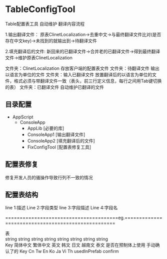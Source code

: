 # TableConfigTool
 Table配置表工具
自动维护 翻译内容流程

1.输出翻译文件： 
原表ClinetLocalization->去重中文->与最终翻译文件比对(是否存在中文key)->未找到的就输出到->待翻译文件

2.填充翻译后的文件: 
新回来的已翻译文件->合并老的已翻译文件->得到最终翻译文件->维护原表ClinetLocalization

文件夹：ClinetLocalization  存放客户端的配置表文件
文件夹：待翻译文件			输出以语言为单位的文件
文件夹：输入已翻译文件		放置翻译后的以语言为单位的文件，格式必须与带翻译文件一致（表头，前三行定义信息，每行之间用Tab键切换的表）
文件夹：已翻译文件 			自动维护已翻译的文件
## 目录配置
- AppScript
	- ConsoleApp
		- AppLib [必要的库]
		- ConsoleApp1 [输出翻译文件]
		- ConsoleApp2 [填充翻译后的文件]
		- FixConfigTool [配置表修复工具]
## 配置表修复
修复开发人员的骚操作导致行列不一致的情况
## 配置表结构
line 1:描述
Line 2:字段类型
line 3:字段描述
Line 4:字段名

=======================================eg.===================================================

表									
string	string	string	string	string	string	string	string		
Key	简体中文	繁体中文	英文	韩文	日文	越南文	泰文	是否在预制体上使用	手动确认了的
Key	Cn	Tw	En	Ko	Ja	Vi	Th	usedInPrefab	confirm